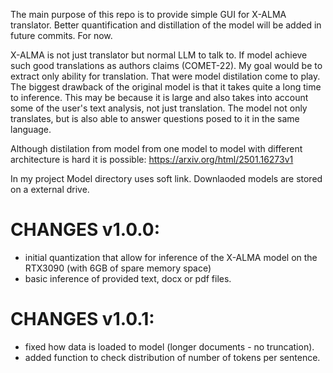 The main purpose of this repo is to provide simple GUI for X-ALMA translator. Better quantification and distillation of the model will be added in future commits.
For now.

X-ALMA is not just translator but normal LLM to talk to. If model achieve such good translations as authors claims (COMET-22). My goal would be to extract only ability for translation. That were model distilation come to play. 
The biggest drawback of the original model is that it takes quite a long time to inference. This may be because it is large and also takes into account some of the user's text analysis, not just translation. The model not only translates, but is also able to answer questions posed to it in the same language.

Although distilation from model from one model to model with different architecture is hard it is possible:
https://arxiv.org/html/2501.16273v1

In my project Model directory uses soft link. Downlaoded models are stored on a external drive.

#  CHANGES v1.0.0:
* initial quantization that allow for inference of the X-ALMA model on the RTX3090 (with 6GB of spare memory space)
* basic inference of provided text, docx or pdf files.

# CHANGES v1.0.1:
* fixed how data is loaded to model (longer documents - no truncation).
* added function to check distribution of number of tokens per sentence.

